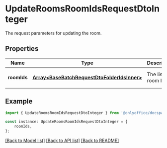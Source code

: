 # UpdateRoomsRoomIdsRequestDtoInteger

The request parameters for updating the room.

## Properties

Name | Type | Description | Notes
------------ | ------------- | ------------- | -------------
**roomIds** | [**Array&lt;BaseBatchRequestDtoFolderIdsInner&gt;**](BaseBatchRequestDtoFolderIdsInner.md) | The list of room IDs. | [optional] [default to undefined]

## Example

```typescript
import { UpdateRoomsRoomIdsRequestDtoInteger } from '@onlyoffice/docspace-api-typescript';

const instance: UpdateRoomsRoomIdsRequestDtoInteger = {
    roomIds,
};
```

[[Back to Model list]](../README.md#documentation-for-models) [[Back to API list]](../README.md#documentation-for-api-endpoints) [[Back to README]](../README.md)
